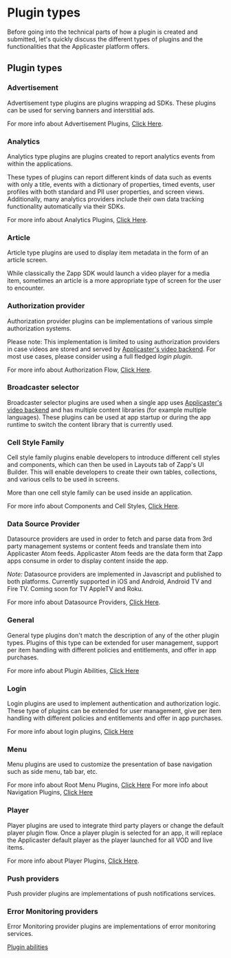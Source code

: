 # Plugin types

Before going into the technical parts of how a plugin is created and submitted, let's quickly discuss the different types of plugins and the functionalities that the Applicaster platform offers.

## Plugin types

### Advertisement
Advertisement type plugins are plugins wrapping ad SDKs.
These plugins can be used for serving banners and interstitial ads.

For more info about Advertisement Plugins, [Click Here](/advertisement/intro.md).

### Analytics
Analytics type plugins are plugins created to report analytics events from within the applications.

These types of plugins can report different kinds of data such as events with only a title, events with a dictionary of properties, timed events, user profiles with both standard and PII user properties, and screen views.
Additionally, many analytics providers include their own data tracking functionality automatically via their SDKs.

For more info about Analytics Plugins, [Click Here](/analytics/overview.md).

### Article
Article type plugins are used to display item metadata in the form of an article screen.

While classically the Zapp SDK would launch a video player for a media item, sometimes an article is a more appropriate type of screen for the user to encounter.

### Authorization provider
Authorization provider plugins can be implementations of various simple authorization systems.

Please note: This implementation is limited to using authorization providers in case videos are stored and served by [Applicaster's video backend](https://admin.applicaster.com).
For most use cases, please consider using a full fledged *login plugin*.

For more info about Authorization Flow, [Click Here](http://developer.applicaster.com/docs/public/authorization-provider).

### Broadcaster selector
Broadcaster selector plugins are used when a single app uses [Applicaster's video backend](https://admin.applicaster.com) and has multiple content libraries (for example multiple languages).
These plugins can be used at app startup or during the app runtime to switch the content library that is currently used.

### Cell Style Family
Cell style family plugins enable developers to introduce different cell styles and components, which can then be used in Layouts tab of Zapp's UI Builder.
This will enable developers to create their own tables, collections, and various cells to be used in screens.

More than one cell style family can be used inside an application.

For more info about Components and Cell Styles, [Click Here](/ui-builder/components-and-cell-styles/intro.md).

### Data Source Provider
Datasource providers are used in order to fetch and parse data from 3rd party management systems or content feeds and translate them into Applicaster Atom feeds.
Applicaster Atom feeds are the data form that Zapp apps consume in order to display content inside the app.

*Note:* Datasource providers are implemented in Javascript and published to both platforms. Currently supported in iOS and Android, Android TV and Fire TV. Coming soon for TV AppleTV and Roku.

For more info about Datasource Providers, [Click Here](/Zapp-Pipes/Home.md).

### General
General type plugins don't match the description of any of the other plugin types.
Plugins of this type can be extended for user management, support per item handling with different policies and entitlements, and offer in app purchases.

For more info about Plugin Abilities, [Click Here](/getting-started/plugin-abilities.md)

### Login
Login plugins are used to implement authentication and authorization logic.
These type of plugins can be extended for user management, give per item handling with different policies and entitlements and offer in app purchases.

For more info about login plugins, [Click Here](/login/intro.md)

### Menu
Menu plugins are used to customize the presentation of base navigation such as side menu, tab bar, etc.

For more info about Root Menu Plugins, [Click Here](/ui-builder/RootMenuPluginsIntro.md)
For more info about Navigation Plugins, [Click Here](/ui-builder/NavigationBarPluginsIntro.md)

### Player
Player plugins are used to integrate third party players or change the default player plugin flow.
Once a player plugin is selected for an app, it will replace the Applicaster default player as the player launched for all VOD and live items.

For more info about Player Plugins, [Click Here](/player/intro.md).

### Push providers
Push provider plugins are implementations of push notifications services.

### Error Monitoring providers
Error Monitoring provider plugins are implementations of error monitoring services.

[Plugin abilities](/getting-started/plugin-abilities.md)
